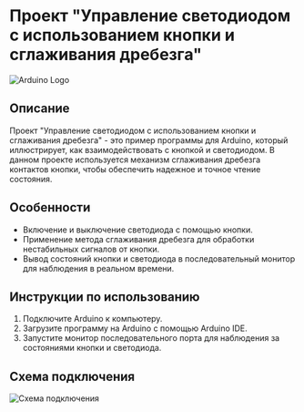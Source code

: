 # Проект "Управление светодиодом с использованием кнопки и сглаживания дребезга"

![Arduino Logo](https://upload.wikimedia.org/wikipedia/commons/thumb/8/87/Arduino_Logo.svg/250px-Arduino_Logo.svg.png)

## Описание

Проект "Управление светодиодом с использованием кнопки и сглаживания дребезга" - это пример программы для Arduino, который иллюстрирует, как взаимодействовать с кнопкой и светодиодом. В данном проекте используется механизм сглаживания дребезга контактов кнопки, чтобы обеспечить надежное и точное чтение состояния.

## Особенности

- Включение и выключение светодиода с помощью кнопки.
- Применение метода сглаживания дребезга для обработки нестабильных сигналов от кнопки.
- Вывод состояний кнопки и светодиода в последовательный монитор для наблюдения в реальном времени.

## Инструкции по использованию

1. Подключите Arduino к компьютеру.
2. Загрузите программу на Arduino с помощью Arduino IDE.
3. Запустите монитор последовательного порта для наблюдения за состояниями кнопки и светодиода.

## Схема подключения

![Схема подключения](link_to_image.png)
